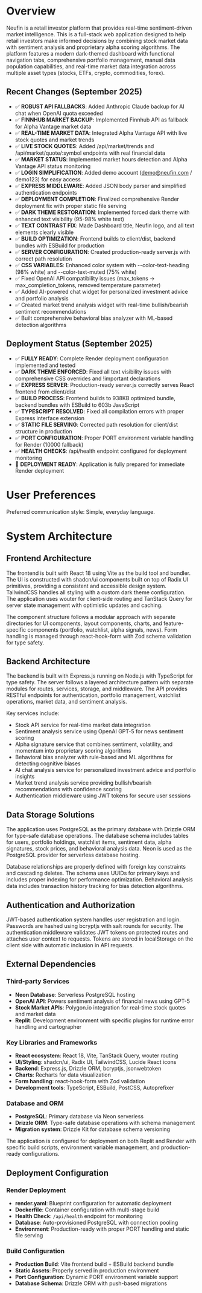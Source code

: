# Overview

Neufin is a retail investor platform that provides real-time sentiment-driven market intelligence. This is a full-stack web application designed to help retail investors make informed decisions by combining stock market data with sentiment analysis and proprietary alpha scoring algorithms. The platform features a modern dark-themed dashboard with functional navigation tabs, comprehensive portfolio management, manual data population capabilities, and real-time market data integration across multiple asset types (stocks, ETFs, crypto, commodities, forex).

## Recent Changes (September 2025)
- ✅ **ROBUST API FALLBACKS**: Added Anthropic Claude backup for AI chat when OpenAI quota exceeded
- ✅ **FINNHUB MARKET BACKUP**: Implemented Finnhub API as fallback for Alpha Vantage market data
- ✅ **REAL-TIME MARKET DATA**: Integrated Alpha Vantage API with live stock quotes and market trends
- ✅ **LIVE STOCK QUOTES**: Added /api/market/trends and /api/market/quote/:symbol endpoints with real financial data
- ✅ **MARKET STATUS**: Implemented market hours detection and Alpha Vantage API status monitoring
- ✅ **LOGIN SIMPLIFICATION**: Added demo account (demo@neufin.com / demo123) for easy access
- ✅ **EXPRESS MIDDLEWARE**: Added JSON body parser and simplified authentication endpoints
- ✅ **DEPLOYMENT COMPLETION**: Finalized comprehensive Render deployment fix with proper static file serving
- ✅ **DARK THEME RESTORATION**: Implemented forced dark theme with enhanced text visibility (95-98% white text)
- ✅ **TEXT CONTRAST FIX**: Made Dashboard title, Neufin logo, and all text elements clearly visible
- ✅ **BUILD OPTIMIZATION**: Frontend builds to client/dist, backend bundles with ESBuild for production
- ✅ **SERVER CONFIGURATION**: Created production-ready server.js with correct path resolution
- ✅ **CSS VARIABLES**: Enhanced color system with --color-text-heading (98% white) and --color-text-muted (75% white)
- ✅ Fixed OpenAI API compatibility issues (max_tokens → max_completion_tokens, removed temperature parameter)
- ✅ Added AI-powered chat widget for personalized investment advice and portfolio analysis
- ✅ Created market trend analysis widget with real-time bullish/bearish sentiment recommendations
- ✅ Built comprehensive behavioral bias analyzer with ML-based detection algorithms

## Deployment Status (September 2025)
- ✅ **FULLY READY**: Complete Render deployment configuration implemented and tested
- ✅ **DARK THEME ENFORCED**: Fixed all text visibility issues with comprehensive CSS overrides and !important declarations
- ✅ **EXPRESS SERVER**: Production-ready server.js correctly serves React frontend from client/dist
- ✅ **BUILD PROCESS**: Frontend builds to 938KB optimized bundle, backend bundles with ESBuild to 603b JavaScript
- ✅ **TYPESCRIPT RESOLVED**: Fixed all compilation errors with proper Express interface extension
- ✅ **STATIC FILE SERVING**: Corrected path resolution for client/dist structure in production
- ✅ **PORT CONFIGURATION**: Proper PORT environment variable handling for Render (10000 fallback)
- ✅ **HEALTH CHECKS**: /api/health endpoint configured for deployment monitoring
- 🚀 **DEPLOYMENT READY**: Application is fully prepared for immediate Render deployment

# User Preferences

Preferred communication style: Simple, everyday language.

# System Architecture

## Frontend Architecture
The frontend is built with React 18 using Vite as the build tool and bundler. The UI is constructed with shadcn/ui components built on top of Radix UI primitives, providing a consistent and accessible design system. TailwindCSS handles all styling with a custom dark theme configuration. The application uses wouter for client-side routing and TanStack Query for server state management with optimistic updates and caching.

The component structure follows a modular approach with separate directories for UI components, layout components, charts, and feature-specific components (portfolio, watchlist, alpha signals, news). Form handling is managed through react-hook-form with Zod schema validation for type safety.

## Backend Architecture
The backend is built with Express.js running on Node.js with TypeScript for type safety. The server follows a layered architecture pattern with separate modules for routes, services, storage, and middleware. The API provides RESTful endpoints for authentication, portfolio management, watchlist operations, market data, and sentiment analysis.

Key services include:
- Stock API service for real-time market data integration
- Sentiment analysis service using OpenAI GPT-5 for news sentiment scoring
- Alpha signature service that combines sentiment, volatility, and momentum into proprietary scoring algorithms
- Behavioral bias analyzer with rule-based and ML algorithms for detecting cognitive biases
- AI chat analysis service for personalized investment advice and portfolio insights
- Market trend analysis service providing bullish/bearish recommendations with confidence scoring
- Authentication middleware using JWT tokens for secure user sessions

## Data Storage Solutions
The application uses PostgreSQL as the primary database with Drizzle ORM for type-safe database operations. The database schema includes tables for users, portfolio holdings, watchlist items, sentiment data, alpha signatures, stock prices, and behavioral analysis data. Neon is used as the PostgreSQL provider for serverless database hosting.

Database relationships are properly defined with foreign key constraints and cascading deletes. The schema uses UUIDs for primary keys and includes proper indexing for performance optimization. Behavioral analysis data includes transaction history tracking for bias detection algorithms.

## Authentication and Authorization
JWT-based authentication system handles user registration and login. Passwords are hashed using bcryptjs with salt rounds for security. The authentication middleware validates JWT tokens on protected routes and attaches user context to requests. Tokens are stored in localStorage on the client side with automatic inclusion in API requests.

## External Dependencies

### Third-party Services
- **Neon Database**: Serverless PostgreSQL hosting
- **OpenAI API**: Powers sentiment analysis of financial news using GPT-5
- **Stock Market APIs**: Polygon.io integration for real-time stock quotes and market data
- **Replit**: Development environment with specific plugins for runtime error handling and cartographer

### Key Libraries and Frameworks
- **React ecosystem**: React 18, Vite, TanStack Query, wouter routing
- **UI/Styling**: shadcn/ui, Radix UI, TailwindCSS, Lucide React icons
- **Backend**: Express.js, Drizzle ORM, bcryptjs, jsonwebtoken
- **Charts**: Recharts for data visualization
- **Form handling**: react-hook-form with Zod validation
- **Development tools**: TypeScript, ESBuild, PostCSS, Autoprefixer

### Database and ORM
- **PostgreSQL**: Primary database via Neon serverless
- **Drizzle ORM**: Type-safe database operations with schema management
- **Migration system**: Drizzle Kit for database schema versioning

The application is configured for deployment on both Replit and Render with specific build scripts, environment variable management, and production-ready configurations.

## Deployment Configuration

### Render Deployment
- **render.yaml**: Blueprint configuration for automatic deployment
- **Dockerfile**: Container configuration with multi-stage build
- **Health Check**: `/api/health` endpoint for monitoring
- **Database**: Auto-provisioned PostgreSQL with connection pooling
- **Environment**: Production-ready with proper PORT handling and static file serving

### Build Configuration
- **Production Build**: Vite frontend build + ESBuild backend bundle
- **Static Assets**: Properly served in production environment
- **Port Configuration**: Dynamic PORT environment variable support
- **Database Schema**: Drizzle ORM with push-based migrations